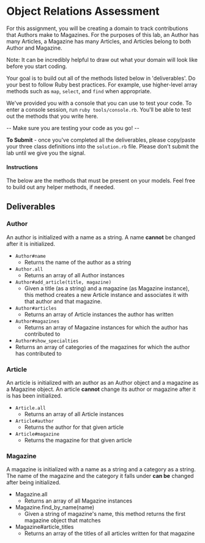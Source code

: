 # Object Relations Assessment

For this assignment, you will be creating a domain to track contributions that Authors make to Magazines. For the purposes of this lab, an Author has many Articles, a Magazine has many Articles, and Articles belong to both Author and Magazine.

Note: It can be incredibly helpful to draw out what your domain will look like before you start coding.

Your goal is to build out all of the methods listed below in 'deliverables'. Do your best to follow Ruby best practices. For example, use higher-level array methods such as `map`, `select`, and `find` when appropriate.

We've provided you with a console that you can use to test your code. To enter a console session, run `ruby tools/console.rb`. You'll be able to test out the methods that you write here.

  --  Make sure you are testing your code as you go! --

**To Submit** - once you've completed all the deliverables, please copy/paste your three class definitions into the `solution.rb` file. Please don't submit the lab until we give you the signal.

#### Instructions

The below are the methods that must be present on your models. Feel free to build out any helper methods, if needed.

## Deliverables

### Author
An author is initialized with a name as a string. A name **cannot** be changed after it is initialized.

+ `Author#name`
  + Returns the name of the author as a string
+ `Author.all`
  + Returns an array of all Author instances
+ `Author#add_article(title, magazine)`
  + Given a title (as a string) and a magazine (as Magazine instance), this method creates a new Article instance and associates it with that author and that magazine.
+ `Author#articles`
  + Returns an array of Article instances the author has written
+ `Author#magazines`
  + Returns an array of Magazine instances for which the author has contributed to
+  `Author#show_specialties`
  + Returns an array of categories of the magazines for which the author has contributed to

### Article
An article is initialized with an author as an Author object and a magazine as a Magazine object. An article **cannot** change its author or magazine after it is has been initialized. 

+ `Article.all`
  + Returns an array of all Article instances
+ `Article#author`
  + Returns the author for that given article
+ `Article#magazine`
  + Returns the magazine for that given article

### Magazine
A magazine is initialized with a name as a string and a category as a string. The name of the magazine and the category it falls under **can be** changed after being initialized.

+ Magazine.all
  + Returns an array of all Magazine instances
+ Magazine.find_by_name(name)
  + Given a string of magazine's name, this method returns the first magazine object that matches
+ Magazine#article_titles
  + Returns an array of the titles of all articles written for that magazine
